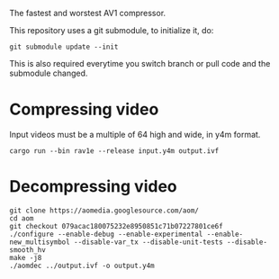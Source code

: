 The fastest and worstest AV1 compressor.

This repository uses a git submodule, to initialize it, do:

```
git submodule update --init
```

This is also required everytime you switch branch or pull code and the submodule changed.


# Compressing video

Input videos must be a multiple of 64 high and wide, in y4m format.

```
cargo run --bin rav1e --release input.y4m output.ivf
```
# Decompressing video

```
git clone https://aomedia.googlesource.com/aom/
cd aom
git checkout 079acac180075232e8950851c71b07227801ce6f
./configure --enable-debug --enable-experimental --enable-new_multisymbol --disable-var_tx --disable-unit-tests --disable-smooth_hv
make -j8
./aomdec ../output.ivf -o output.y4m
```
